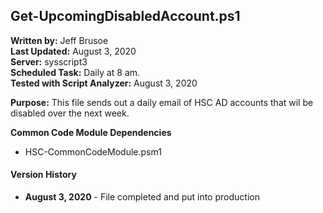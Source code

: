 ## Get-UpcomingDisabledAccount.ps1

**Written by:** Jeff Brusoe<br>
**Last Updated:** August 3, 2020<br>
**Server:** sysscript3<br>
**Scheduled Task:** Daily at 8 am.<br>
**Tested with Script Analyzer:** August 3, 2020

**Purpose:** This file sends out a daily email of HSC AD accounts that wil be disabled over the next week.

**Common Code Module Dependencies**<br>
* HSC-CommonCodeModule.psm1

#### Version History
* **August 3, 2020** - File completed and put into production


